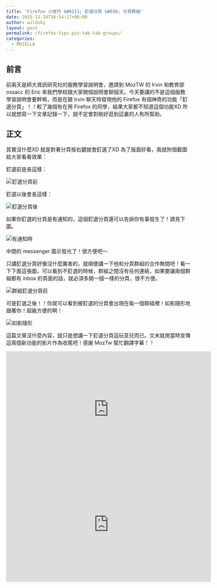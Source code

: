 ```yaml
---
title: 'Firefox 小技巧 &#8211; 釘選分頁 &#038; 分頁群組'
date: 2015-12-24T16:54:17+08:00
author: wildsky
layout: post
permalink: /firefox-tips-pin-tab-tab-groups/
categories:
  - MOZILLA
---
```


## 前言

前兩天是師大資訊研究社的服務學習說明會，邀請到 MozTW 的 Irvin 和教育部 ossacc 的 Eric 來我們學校跟大家開個說明會聊個天。今天要講的不是這個服務學習說明會要幹嘛，而是在跟 Irvin 聊天時發現他的 Firefox 有個神奇的功能「釘選分頁」！！較了幾個有在用 Firefox 的同學，結果大家都不知道這個功能XD 所以就想寫一下文章記錄一下，說不定會對剛好逛到這裏的人有所幫助。

## 正文

其實沒什麼XD 就是對著分頁按右鍵就會釘選了XD
為了版面好看，我就附個截圖給大家看看效果：

釘選前是長這樣：

![釘選分頁前](http://wildsky.cc/blog-images/2015-12-24-16-27-17-的螢幕擷圖.png)

釘選以後會長這樣：

![釘選分頁後](http://wildsky.cc/blog-images/2015-12-24-16-26-50-的螢幕擷圖.png)

如果你釘選的分頁是有通知的，這個釘選分頁還可以告訴你有事發生了！請見下圖。

![有通知時](http://wildsky.cc/blog-images/2015-12-24-16-35-04-的螢幕擷圖.png)

中間的 messenger 圖示發光了！很方便吧～

只講釘選分頁好像沒什麼厲害的，就順便講一下他和分頁群組的合作無間吧！看一下下面這張圖，可以看到不釘選的時候，群組之間沒有任何連結，如果要讓兩個群組都有 inbox 的頁面的話，就必須多開一個一樣的分頁，很不方便。

![群組釘選分頁前](http://wildsky.cc/blog-images/2015-12-24-16-30-21-的螢幕擷圖-1024x576.png)

可是釘選之後！！你就可以看到被釘選的分頁會出現在每一個群組裡！如影隨形地跟著你！超級方便的啊！

![如影隨形](http://wildsky.cc/blog-images/2015-12-24-16-30-32-的螢幕擷圖-1024x576.png)

這篇文章沒什麼內容，就只是想講一下釘選分頁這玩意兒而已。文末就用當時宣傳這兩個新功能的影片作為收尾吧！感謝 MozTw 幫忙翻譯字幕！！

<iframe width="560" height="315" src="https://www.youtube.com/embed/Jm5PRtveE2o" frameborder="0" allowfullscreen></iframe>

<iframe width="560" height="315" src="https://www.youtube.com/embed/PuBYfpDzFac" frameborder="0" allowfullscreen></iframe>

